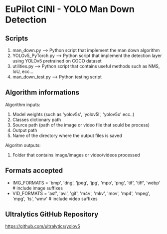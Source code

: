 # EuPilot CINI - YOLO Man Down Detection

## Scripts
1) man_down.py --> Python script that implement the man down algorithm
2) YOLOv5_PyTorch.py --> Python script that implement the detection layer using YOLOv5 pretrained on COCO dataset
3) utilities.py --> Python script that contains useful methods such as NMS, IoU, ecc... 
4) man_down_test.py --> Python testing script 

## Algorithm informations
Algorithm inputs:
1) Model weights (such as 'yolov5s', 'yolov5l', 'yolov5x' ecc..) 
2) Classes dictionary path
3) Source path (path of the image or video file that sould be process)
4) Output path 
5) Name of the directory where the output files is saved

Algoritm outputs:
1) Folder that contains image/images or video/videos processed

## Formats accepted
- IMG_FORMATS = 'bmp', 'dng', 'jpeg', 'jpg', 'mpo', 'png', 'tif', 'tiff', 'webp'  # include image suffixes
- VID_FORMATS = 'asf', 'avi', 'gif', 'm4v', 'mkv', 'mov', 'mp4', 'mpeg', 'mpg', 'ts', 'wmv'  # include video suffixes

## Ultralytics GitHub Repository
https://github.com/ultralytics/yolov5